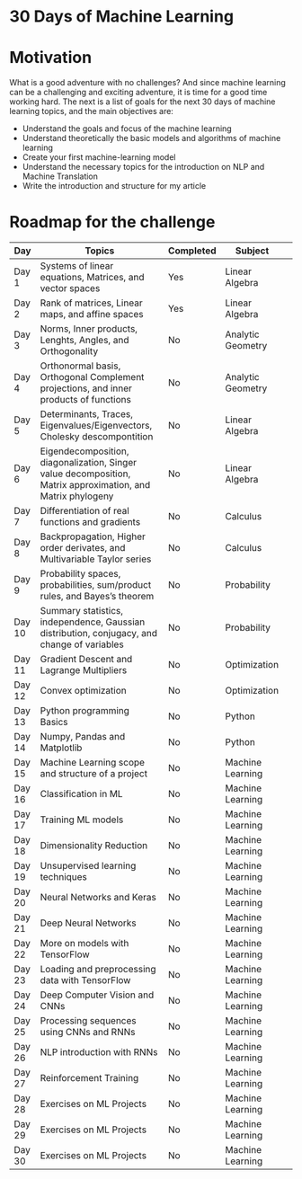 # 30 Days of Machine Learning

# Motivation

What is a good adventure with no challenges? And since machine learning can be a challenging and exciting adventure, it is time for a good time working hard. The next is a list of goals for the next 30 days of machine learning topics, and the main objectives are:

- Understand the goals and focus of the machine learning
- Understand theoretically the basic models and algorithms of machine learning
- Create your first machine-learning model
- Understand the necessary topics for the introduction on NLP and Machine Translation
- Write the introduction and structure for my article

# Roadmap for the challenge

 | Day    | Topics                                                                                                      | Completed | Subject           |     |
 | ------ | ----------------------------------------------------------------------------------------------------------- | --------- | ----------------- | --- |
 | Day 1  | Systems of linear equations, Matrices, and vector spaces                                                    | Yes        | Linear Algebra    |
 | Day 2  | Rank of matrices, Linear maps, and affine spaces                                                            | Yes        | Linear Algebra    |
 | Day 3  | Norms, Inner products, Lenghts, Angles, and Orthogonality                                                   | No        | Analytic Geometry |
 | Day 4  | Orthonormal basis, Orthogonal Complement projections, and inner products of functions                       | No        | Analytic Geometry |
 | Day 5  | Determinants, Traces, Eigenvalues/Eigenvectors, Cholesky descompontition                                    | No        | Linear Algebra    |
 | Day 6  | Eigendecomposition, diagonalization, Singer value decomposition, Matrix approximation, and Matrix phylogeny | No        | Linear Algebra    |
 | Day 7  | Differentiation of real functions and gradients                                                             | No        | Calculus          |     |
 | Day 8  | Backpropagation, Higher order derivates, and Multivariable Taylor series                                    | No        | Calculus          |     |
 | Day 9  | Probability spaces, probabilities, sum/product rules, and Bayes’s theorem                                   | No        | Probability       |     |
 | Day 10 | Summary statistics, independence, Gaussian distribution, conjugacy, and change of variables                 | No        | Probability       |     |
 | Day 11 | Gradient Descent and Lagrange Multipliers                                                                   | No        | Optimization      |
 | Day 12 | Convex optimization                                                                                         | No        | Optimization      |
 | Day 13 | Python programming Basics                                                                                   | No        | Python            |     |
 | Day 14 | Numpy, Pandas and Matplotlib                                                                                | No        | Python            |     |
 | Day 15 | Machine Learning scope and structure of a project                                                           | No        | Machine Learning  |
 | Day 16 | Classification in ML                                                                                        | No        | Machine Learning  |
 | Day 17 | Training ML models                                                                                          | No        | Machine Learning  |
 | Day 18 | Dimensionality Reduction                                                                                    | No        | Machine Learning  |
 | Day 19 | Unsupervised learning techniques                                                                            | No        | Machine Learning  |
 | Day 20 | Neural Networks and Keras                                                                                   | No        | Machine Learning  |
 | Day 21 | Deep Neural Networks                                                                                        | No        | Machine Learning  |
 | Day 22 | More on models with TensorFlow                                                                              | No        | Machine Learning  |
 | Day 23 | Loading and preprocessing data with TensorFlow                                                              | No        | Machine Learning  |
 | Day 24 | Deep Computer Vision and CNNs                                                                               | No        | Machine Learning  |
 | Day 25 | Processing sequences using CNNs and RNNs                                                                    | No        | Machine Learning  |
 | Day 26 | NLP introduction with RNNs                                                                                  | No        | Machine Learning  |
 | Day 27 | Reinforcement Training                                                                                      | No        | Machine Learning  |
 | Day 28 | Exercises on ML Projects                                                                                    | No        | Machine Learning  |
 | Day 29 | Exercises on ML Projects                                                                                    | No        | Machine Learning  |
 | Day 30 | Exercises on ML Projects                                                                                    | No        | Machine Learning  |
